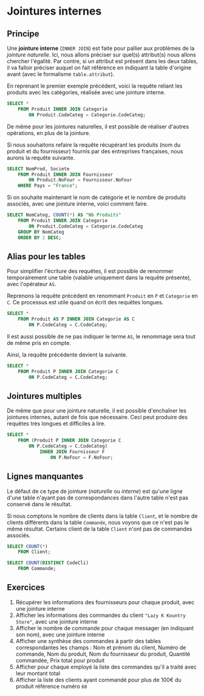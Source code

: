 # Jointures internes

## Principe

Une **jointure interne** (`INNER JOIN`) est faite pour pallier aux problèmes de la *jointure naturelle*. Ici, nous allons préciser sur quel(s) attribut(s) nous allons chercher l'égalité. Par contre, si un attribut est présent dans les deux tables, il va falloir préciser auquel on fait référence en indiquant la table d'origine avant (avec le formalisme `table.attribut`).

En reprenant le premier exemple précédent, voici la requête reliant les produits avec les catégories, réalisée avec une jointure interne.

```sql
SELECT *
	FROM Produit INNER JOIN Categorie
		ON Produit.CodeCateg = Categorie.CodeCateg;
```

De même pour les jointures naturelles, il est possible de réaliser d'autres opérations, en plus de la jointure. 

Si nous souhaitons refaire la requête récupérant les produits (nom du produit et du fournisseur) fournis par des entreprises françaises, nous aurons la requête suivante.

```sql
SELECT NomProd, Societe
	FROM Produit INNER JOIN Fournisseur
		ON Produit.NoFour = Fournisseur.NoFour
	WHERE Pays = "France";
```

Si on souhaite maintenant le nom de catégorie et le nombre de produits associés, avec une jointure interne, voici comment faire.

```sql
SELECT NomCateg, COUNT(*) AS "Nb Produits"
	FROM Produit INNER JOIN Categorie
		ON Produit.CodeCateg = Categorie.CodeCateg
	GROUP BY NomCateg
	ORDER BY 2 DESC;
```


## Alias pour les tables

Pour simplifier l'écriture des requêtes, il est possible de renommer temporairement une table (valable uniquement dans la requête présente), avec l'opérateur `AS`.

Reprenons la requête précédent en renommant `Produit` en `P` et `Categorie` en `C`. Ce processus est utile quand on écrit des requêtes longues.

```sql
SELECT *
	FROM Produit AS P INNER JOIN Categorie AS C
		ON P.CodeCateg = C.CodeCateg;
```

Il est aussi possible de ne pas indiquer le terme `AS`, le renommage sera tout de même pris en compte.

Ainsi, la requête précédente devient la suivante.

```sql
SELECT *
	FROM Produit P INNER JOIN Categorie C
		ON P.CodeCateg = C.CodeCateg;
```


## Jointures multiples

De même que pour une jointure naturelle, il est possible d'enchaîner les jointures internes, autant de fois que nécessaire. Ceci peut produire des requêtes très longues et difficiles à lire.

```sql
SELECT *
    FROM (Produit P INNER JOIN Categorie C
        ON P.CodeCateg = C.CodeCateg)
            INNER JOIN Fournisseur F
                ON P.NoFour = F.NoFour;
```

## Lignes manquantes

Le défaut de ce type de jointure (*naturelle* ou *interne*) est qu'une ligne d'une table n'ayant pas de correspondances dans l'autre table n'est pas conservé dans le résultat.

Si nous comptons le nombre de clients dans la table `Client`, et le nombre de clients différents dans la table `Commande`, nous voyons que ce n'est pas le même résultat. Certains client de la table `Client` n'ont pas de commandes associés.

```sql
SELECT COUNT(*)
	FROM Client;
```

```sql
SELECT COUNT(DISTINCT CodeCli)
	FROM Commande;
```


## Exercices

1. Récupérer les informations des fournisseurs pour chaque produit, avec une jointure interne
2. Afficher les informations des commandes du client `"Lazy K Kountry Store"`, avec une jointure interne
3. Afficher le nombre de commande pour chaque messager (en indiquant son nom), avec une jointure interne
4. Afficher une synthèse des commandes à partir des tables correspondantes les champs : Nom et prénom du client, Numéro de commande, Nom du produit, Nom du fournisseur du produit, Quantité commandée, Prix total pour produit
5. Afficher pour chaque employé la liste des commandes qu'il a traité avec leur montant total
6. Afficher la liste des clients ayant commandé pour plus de 100€ du produit référence numéro `68`